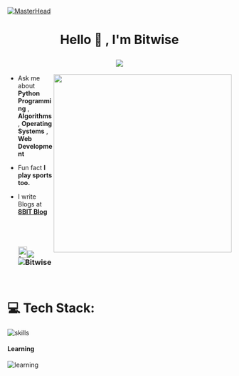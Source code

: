  [![MasterHead](https://developers.giphy.com/branch/master/static/api-512d36c09662682717108a38bbb5c57d.gif)](https://rishabhcv.netlify.app/)
<h1 align="center">
  <p>Hello 👋 , I'm Bitwise</p>
</h1>
 <h3 align="center"><img src="https://readme-typing-svg.herokuapp.com/?lines=Web+Development;+Product+Designing;+Layout+Designing;+Ui+UX;+Software+Development&center=true&size=18">
</h3>



<img src="https://institute.careerguide.com/wp-content/uploads/2020/10/e426702edf874b181aced1e2fa5c6cde.gif" align="right" width="400" border-radius="20px">





- Ask me about **Python Programming** , **Algorithms** , **Operating Systems** , **Web Development** <br>
- Fun fact **I play sports too.** <br>
- I write Blogs at <a href="https://eightbit.netlify.app" >**8BIT Blog**</a>

  <br><br> 
    <h3><img src="https://orig00.deviantart.net/a4fc/f/2015/272/2/b/fire_animation___test___by_silversmicee-d9bdp4u.png" alt="Image" style="width: 20px; height: 25px;"><img src="https://img.shields.io/badge/Connect-8A2BE2"/>  <img src="https://komarev.com/ghpvc/?username=qwerty8181&label=Profile%20views&color=0e75b6&style=flat" alt="Bitwise" /><br>
 <br></h3>
   
# 💻 Tech Stack:
<picture>
    <source media="(prefers-color-scheme: dark)" srcset="https://skillicons.dev/icons?i=git%2Cgithub%2Cpython%2Cjavascript%2Ccss%2Cmysql%2Cvscode%2Cbootstrap%2Chtml&theme=dark" />
    <source media="(prefers-color-scheme: light), (prefers-color-scheme: no-preference)" srcset="https://skillicons.dev/icons?i=git%2Cgithub%2Cpython%2Cjavascript%2Ccss%2Cvscode%2Cbootstrap%2Chtml&theme=light" />
    <img src="https://skillicons.dev/icons?i=git%2Creact%2Cnodejs%2Cgithub%2Cpython%2Cjavascript%2Ccss%2Cexpress&theme=light" alt="skills" />

</picture>

 <h4 >Learning</h4>
<p 
  <a>
      <picture>
          <source media="(prefers-color-scheme: dark)" srcset='https://skillicons.dev/icons?i=react%2Cnodejs%2Cmongodb%2Cexpress%2Cmysql%2Cdjango%2Cgooglecloud&theme=dark' />
          <source media="(prefers-color-scheme: light), (prefers-color-scheme: no-preference)" srcset='https://skillicons.dev/icons?i=react%2Cnodejs%2Cmongodb%2Cexpress%2Cmysql%2Cdjango%2Cgooglecloud&theme=ight' />
          <img src='https://skillicons.dev/icons?i=git%2Creact%2Cnodejs%2Cmongodb%2Cexpress%2Cmysql%2Cdjango%2Cgooglecloud' alt="learning" />
        </picture>
  </a>
</p>
        
